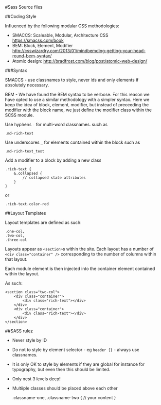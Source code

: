 #Sass Source files

##Coding Style

Influenced by the following modular CSS methodologies:

- SMACCS: Scaleable, Modular, Architecture CSS https://smacss.com/book
- BEM: Block, Element, Modifier http://csswizardry.com/2013/01/mindbemding-getting-your-head-round-bem-syntax/
- Atomic design: http://bradfrost.com/blog/post/atomic-web-design/

###Syntax

SMACCS - use classnames to style, never ids and only elements if absolutely necessary.

BEM - We have found the BEM syntax to be verbose. For this reason we have opted to use a similar methodology with a simpler syntax. Here we keep the idea of block, element, modifier, but instead of preceeding the modifier with the block name, we just define the modifier class within the SCSS module.

Use hyphens `-` for multi-word classnames. such as

    .md-rich-text

Use underscores `_` for elements contained within the block such as

    .md-rich-text_text

Add a modifier to a block by adding a new class

    .rich-text {
        &.collapsed {
            // collapsed state attributes
        }
    }

or 

    .rich-text.color-red


##Layout Templates

Layout templates are defined as such:

    .one-col,
    .two-col,
    .three-col

Layouts appear as `<section>`s within the site. 
Each layout has a number of `<div class="container" />` corresponding to the number of columns within that layout. 

Each module element is then injected into the container element contained within the layout. 

As such:

    <section class="two-col">
        <div class="container">
            <div class="rich-text"></div>
        </div>
        <div class="container">
            <div class="rich-text"></div>
        </div>
    </section>

##SASS rulez


- Never style by ID

- Do not to style by element selector - eg `header {}` - always use classnames.

- It is only OK to style by elements if they are global for instance for typography, but even then this should be limited.

- Only nest 3 levels deep!

- Multiiple classes should be placed above each other

    .classname-one,
    .classname-two {
        // your content
    }